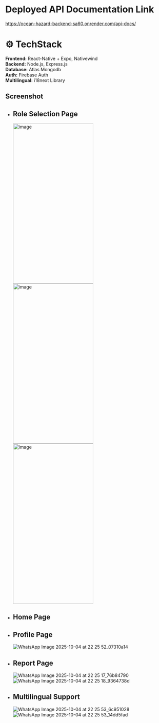# Deployed API Documentation Link
https://ocean-hazard-backend-sa60.onrender.com/api-docs/ 

# ⚙️ TechStack
**Frontend:** React-Native + Expo, Nativewind <br>
**Backend:** Node.js, Express.js <br>
**Database:** Atlas Mongodb <br>
**Auth:** Firebase Auth <br>
**Multilingual:** i18next Library

## Screenshot
- ## Role Selection Page
  <img width="250" height="500" alt="image" src="https://github.com/user-attachments/assets/915989ca-0fb5-4b86-937c-1b9142e42e2e" />          
  <img width="250" height="500" alt="image" src="https://github.com/user-attachments/assets/ef1e068f-165b-4ed0-b481-707ce850fc9f" />
  <img width="250" height="500" alt="image" src="https://github.com/user-attachments/assets/efe4cbbe-642b-47b6-91e4-05827c7116fc" />
  
- ## Home Page
- ## Profile Page
  ![WhatsApp Image 2025-10-04 at 22 25 52_07310a14](https://github.com/user-attachments/assets/728bd6e7-3bb6-4b76-8a2e-f59fa83e1aa0)

- ## Report Page
  ![WhatsApp Image 2025-10-04 at 22 25 17_76b84790](https://github.com/user-attachments/assets/a0a31274-0317-4656-80c9-dde498c8788c)
  ![WhatsApp Image 2025-10-04 at 22 25 18_9364738d](https://github.com/user-attachments/assets/5947475b-e23b-49ce-a9f2-d59b724554aa)

- ## Multilingual Support
  ![WhatsApp Image 2025-10-04 at 22 25 53_6c951028](https://github.com/user-attachments/assets/8ba03f6d-1b14-4e3e-9e15-a3f59950f9f5)
  ![WhatsApp Image 2025-10-04 at 22 25 53_14dd5fad](https://github.com/user-attachments/assets/84b7466d-c154-4127-adb5-02762a5336d3)








